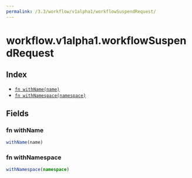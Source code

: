 ```yaml
---
permalink: /3.3/workflow/v1alpha1/workflowSuspendRequest/
---
```


# workflow.v1alpha1.workflowSuspendRequest



## Index

* [`fn withName(name)`](#fn-withname)
* [`fn withNamespace(namespace)`](#fn-withnamespace)

## Fields

### fn withName

```ts
withName(name)
```



### fn withNamespace

```ts
withNamespace(namespace)
```

